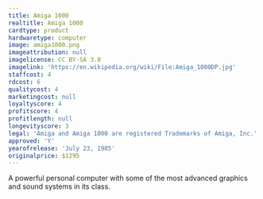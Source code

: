 ```yaml
---
title: Amiga 1000
realtitle: Amiga 1000
cardtype: product
hardwaretype: computer
image: amiga1000.png
imageattribution: null
imagelicense: CC BY-SA 3.0
imagelink: 'https://en.wikipedia.org/wiki/File:Amiga_1000DP.jpg'
staffcost: 4
rdcost: 6
qualitycost: 4
marketingcost: null
loyaltyscore: 4
profitscore: 4
profitlength: null
longevityscore: 3
legal: 'Amiga and Amiga 1000 are registered Trademarks of Amiga, Inc.'
approved: 'Y'
yearofrelease: 'July 23, 1985'
originalprice: $1295
---
```


A powerful personal computer with some of the most advanced graphics and sound systems in its class.
